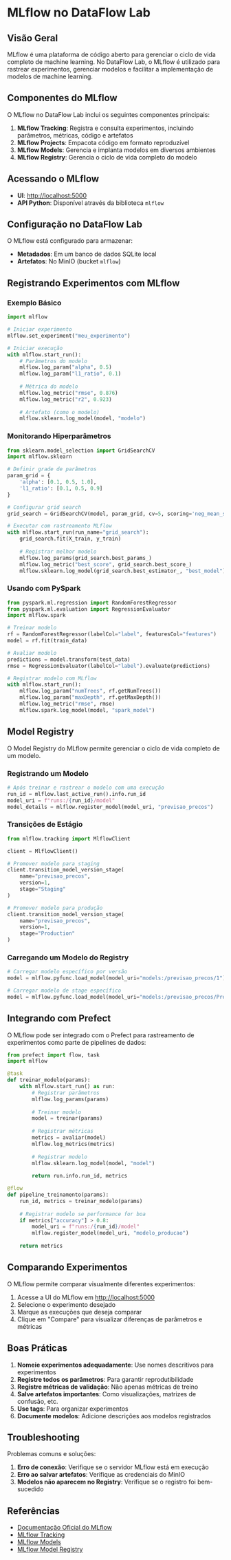 # MLflow no DataFlow Lab

## Visão Geral

MLflow é uma plataforma de código aberto para gerenciar o ciclo de vida completo de machine learning. No DataFlow Lab, o MLflow é utilizado para rastrear experimentos, gerenciar modelos e facilitar a implementação de modelos de machine learning.

## Componentes do MLflow

O MLflow no DataFlow Lab inclui os seguintes componentes principais:

1. **MLflow Tracking**: Registra e consulta experimentos, incluindo parâmetros, métricas, código e artefatos
2. **MLflow Projects**: Empacota código em formato reproduzível
3. **MLflow Models**: Gerencia e implanta modelos em diversos ambientes
4. **MLflow Registry**: Gerencia o ciclo de vida completo do modelo

## Acessando o MLflow

- **UI**: [http://localhost:5000](http://localhost:5000)
- **API Python**: Disponível através da biblioteca `mlflow`

## Configuração no DataFlow Lab

O MLflow está configurado para armazenar:

- **Metadados**: Em um banco de dados SQLite local
- **Artefatos**: No MinIO (bucket `mlflow`)

## Registrando Experimentos com MLflow

### Exemplo Básico

```python
import mlflow

# Iniciar experimento
mlflow.set_experiment("meu_experimento")

# Iniciar execução
with mlflow.start_run():
    # Parâmetros do modelo
    mlflow.log_param("alpha", 0.5)
    mlflow.log_param("l1_ratio", 0.1)
    
    # Métrica do modelo
    mlflow.log_metric("rmse", 0.876)
    mlflow.log_metric("r2", 0.923)
    
    # Artefato (como o modelo)
    mlflow.sklearn.log_model(model, "modelo")
```

### Monitorando Hiperparâmetros

```python
from sklearn.model_selection import GridSearchCV
import mlflow.sklearn

# Definir grade de parâmetros
param_grid = {
    'alpha': [0.1, 0.5, 1.0],
    'l1_ratio': [0.1, 0.5, 0.9]
}

# Configurar grid search
grid_search = GridSearchCV(model, param_grid, cv=5, scoring='neg_mean_squared_error')

# Executar com rastreamento MLflow
with mlflow.start_run(run_name="grid_search"):
    grid_search.fit(X_train, y_train)
    
    # Registrar melhor modelo
    mlflow.log_params(grid_search.best_params_)
    mlflow.log_metric("best_score", grid_search.best_score_)
    mlflow.sklearn.log_model(grid_search.best_estimator_, "best_model")
```

### Usando com PySpark

```python
from pyspark.ml.regression import RandomForestRegressor
from pyspark.ml.evaluation import RegressionEvaluator
import mlflow.spark

# Treinar modelo
rf = RandomForestRegressor(labelCol="label", featuresCol="features")
model = rf.fit(train_data)

# Avaliar modelo
predictions = model.transform(test_data)
rmse = RegressionEvaluator(labelCol="label").evaluate(predictions)

# Registrar modelo com MLflow
with mlflow.start_run():
    mlflow.log_param("numTrees", rf.getNumTrees())
    mlflow.log_param("maxDepth", rf.getMaxDepth())
    mlflow.log_metric("rmse", rmse)
    mlflow.spark.log_model(model, "spark_model")
```

## Model Registry

O Model Registry do MLflow permite gerenciar o ciclo de vida completo de um modelo.

### Registrando um Modelo

```python
# Após treinar e rastrear o modelo com uma execução
run_id = mlflow.last_active_run().info.run_id
model_uri = f"runs:/{run_id}/model"
model_details = mlflow.register_model(model_uri, "previsao_precos")
```

### Transições de Estágio

```python
from mlflow.tracking import MlflowClient

client = MlflowClient()

# Promover modelo para staging
client.transition_model_version_stage(
    name="previsao_precos",
    version=1,
    stage="Staging"
)

# Promover modelo para produção
client.transition_model_version_stage(
    name="previsao_precos",
    version=1,
    stage="Production"
)
```

### Carregando um Modelo do Registry

```python
# Carregar modelo específico por versão
model = mlflow.pyfunc.load_model(model_uri="models:/previsao_precos/1")

# Carregar modelo de stage específico
model = mlflow.pyfunc.load_model(model_uri="models:/previsao_precos/Production")
```

## Integrando com Prefect

O MLflow pode ser integrado com o Prefect para rastreamento de experimentos como parte de pipelines de dados:

```python
from prefect import flow, task
import mlflow

@task
def treinar_modelo(params):
    with mlflow.start_run() as run:
        # Registrar parâmetros
        mlflow.log_params(params)
        
        # Treinar modelo
        model = treinar(params)
        
        # Registrar métricas
        metrics = avaliar(model)
        mlflow.log_metrics(metrics)
        
        # Registrar modelo
        mlflow.sklearn.log_model(model, "model")
        
        return run.info.run_id, metrics

@flow
def pipeline_treinamento(params):
    run_id, metrics = treinar_modelo(params)
    
    # Registrar modelo se performance for boa
    if metrics["accuracy"] > 0.8:
        model_uri = f"runs:/{run_id}/model"
        mlflow.register_model(model_uri, "modelo_producao")
        
    return metrics
```

## Comparando Experimentos

O MLflow permite comparar visualmente diferentes experimentos:

1. Acesse a UI do MLflow em [http://localhost:5000](http://localhost:5000)
2. Selecione o experimento desejado
3. Marque as execuções que deseja comparar
4. Clique em "Compare" para visualizar diferenças de parâmetros e métricas

## Boas Práticas

1. **Nomeie experimentos adequadamente**: Use nomes descritivos para experimentos
2. **Registre todos os parâmetros**: Para garantir reprodutibilidade
3. **Registre métricas de validação**: Não apenas métricas de treino
4. **Salve artefatos importantes**: Como visualizações, matrizes de confusão, etc.
5. **Use tags**: Para organizar experimentos
6. **Documente modelos**: Adicione descrições aos modelos registrados

## Troubleshooting

Problemas comuns e soluções:

1. **Erro de conexão**: Verifique se o servidor MLflow está em execução
2. **Erro ao salvar artefatos**: Verifique as credenciais do MinIO
3. **Modelos não aparecem no Registry**: Verifique se o registro foi bem-sucedido

## Referências

- [Documentação Oficial do MLflow](https://mlflow.org/docs/latest/index.html)
- [MLflow Tracking](https://mlflow.org/docs/latest/tracking.html)
- [MLflow Models](https://mlflow.org/docs/latest/models.html)
- [MLflow Model Registry](https://mlflow.org/docs/latest/model-registry.html)
